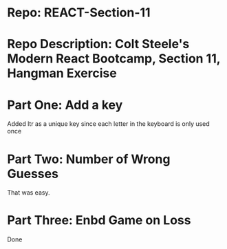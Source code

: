 # Repo: REACT-Section-11
# Repo Description: Colt Steele's Modern React Bootcamp, Section 11, Hangman Exercise

# Part One: Add a key
   Added ltr as a unique key since each letter in the keyboard is only used once

# Part Two: Number of Wrong Guesses
   That was easy.

# Part Three: Enbd Game on Loss
   Done